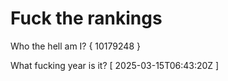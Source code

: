 # Fuck the rankings

Who the hell am I?
{ 10179248 }

What fucking year is it?
[ 2025-03-15T06:43:20Z ]
